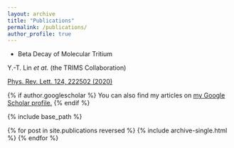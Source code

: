 ```yaml
---
layout: archive
title: "Publications"
permalink: /publications/
author_profile: true
---
```


* Beta Decay of Molecular Tritium

Y.-T. Lin *et at.* (the TRIMS Collaboration)

[Phys. Rev. Lett. 124, 222502 (2020)](https://journals.aps.org/prl/abstract/10.1103/PhysRevLett.124.222502)

{% if author.googlescholar %}
  You can also find my articles on <u><a href="{{author.googlescholar}}">my Google Scholar profile</a>.</u>
{% endif %}

{% include base_path %}

{% for post in site.publications reversed %}
  {% include archive-single.html %}
{% endfor %}
